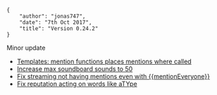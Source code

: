     {
        "author": "jonas747",
        "date": "7th Oct 2017",
        "title": "Version 0.24.2"
    }

Minor update

 - [Templates: mention functions places mentions where called](https://github.com/botlabs-gg/yagpdb/commit/e8740fa1010e9ae771c19d7768ab9f75dfde714c)
 - [Increase max soundboard sounds to 50](https://github.com/botlabs-gg/yagpdb/commit/525dab1b3deca018b5ab72b5b70d1896f2b3eca0)
 - [Fix streaming not having mentions even with {{mentionEveryone}}](https://github.com/botlabs-gg/yagpdb/commit/7a9659901a6e74b416c82541ccaaeca19ee8de20)
 - [Fix reputation acting on words like aTYpe](https://github.com/botlabs-gg/yagpdb/commit/d09a17f0403fcb37116321dc7512756f4bd9928e)